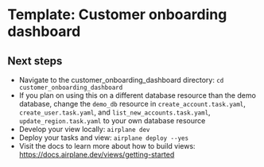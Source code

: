 # Template: Customer onboarding dashboard

## Next steps
- Navigate to the customer_onboarding_dashboard directory: `cd customer_onboarding_dashboard`
- If you plan on using this on a different database resource than the demo database, change the `demo_db`  resource in `create_account.task.yaml`, `create_user.task.yaml`, and `list_new_accounts.task.yaml`, `update_region.task.yaml` to your own database resource
- Develop your view locally: `airplane dev`
- Deploy your tasks and view: `airplane deploy --yes`
- Visit the docs to learn more about how to build views: https://docs.airplane.dev/views/getting-started
